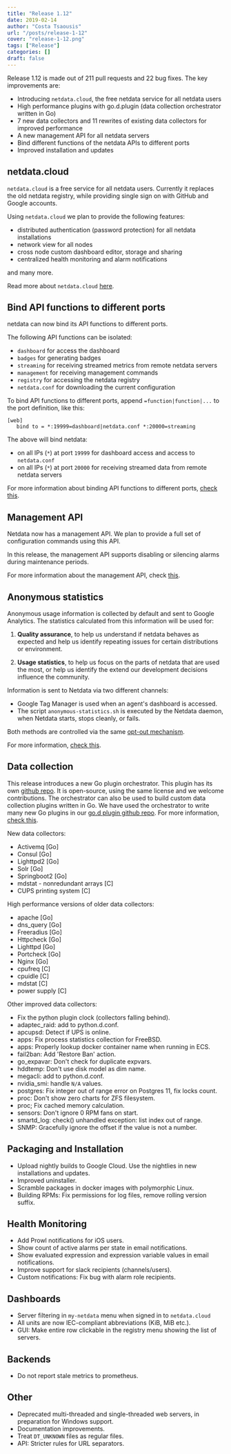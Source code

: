 ```yaml
---
title: "Release 1.12"
date: 2019-02-14
author: "Costa Tsaousis"
url: "/posts/release-1-12"
cover: "release-1-12.png"
tags: ["Release"]
categories: []
draft: false
---
```


Release 1.12 is made out of 211 pull requests and 22 bug fixes. The key improvements are:

- Introducing `netdata.cloud`, the free netdata service for all netdata users
- High performance plugins with go.d.plugin (data collection orchestrator written in Go)
- 7 new data collectors and 11 rewrites of existing data collectors for improved performance
- A new management API for all netdata servers
- Bind different functions of the netdata APIs to different ports
- Improved installation and updates

<!--more-->

## netdata.cloud

`netdata.cloud` is a free service for all netdata users. Currently it replaces the old netdata registry, while providing single sign on with GitHub and Google accounts.

Using `netdata.cloud` we plan to provide the following features:

- distributed authentication (password protection) for all netdata installations
- network view for all nodes
- cross node custom dashboard editor, storage and sharing
- centralized health monitoring and alarm notifications

and many more.

Read more about `netdata.cloud` [here](https://netdata.cloud/about).

## Bind API functions to different ports

netdata can now bind its API functions to different ports.

The following API functions can be isolated:

- `dashboard` for access the dashboard
- `badges` for generating badges
- `streaming` for receiving streamed metrics from remote netdata servers
- `management` for receiving management commands
- `registry` for accessing the netdata registry
- `netdata.conf` for downloading the current configuration

To bind API functions to different ports, append `=function|function|...` to the port definition, like this:

```
[web]
   bind to = *:19999=dashboard|netdata.conf *:20000=streaming
```

The above will bind netdata:

- on all IPs (`*`) at port `19999` for dashboard access and access to `netdata.conf`
- on all IPs (`*`) at port `20000` for receiving streamed data from remote netdata servers

For more information about binding API functions to different ports, [check this](https://docs.netdata.cloud/web/server/#binding-netdata-to-multiple-ports).

## Management API

Netdata now has a management API. We plan to provide a full set of configuration commands using this API.

In this release, the management API supports disabling or silencing alarms during maintenance periods.

For more information about the management API, check [this](https://docs.netdata.cloud/web/api/health/#health-management-api).

## Anonymous statistics

Anonymous usage information is collected by default and sent to Google Analytics. The statistics calculated from this information will be used for:

1. **Quality assurance**, to help us understand if netdata behaves as expected and help us identify repeating issues for certain distributions or environment.

2. **Usage statistics**, to help us focus on the parts of netdata that are used the most, or help us identify the extend our development decisions influence the community.

Information is sent to Netdata via two different channels:
- Google Tag Manager is used when an agent's dashboard is accessed.
- The script `anonymous-statistics.sh` is executed by the Netdata daemon, when Netdata starts, stops cleanly, or fails.

Both methods are controlled via the same [opt-out mechanism](https://docs.netdata.cloud/docs/anonymous-statistics/#opt-out).
 
For more information, [check this](https://docs.netdata.cloud/docs/anonymous-statistics/).

## Data collection

This release introduces a new Go plugin orchestrator. This plugin has its own [github repo](https://github.com/netdata/go-orchestrator). It is open-source, using the same license and we welcome contributions. The orchestrator can also be used to build custom data collection plugins written in Go. We have used the orchestrator to write many new Go plugins in our [go.d plugin github repo](https://github.com/netdata/go.d.plugin). For more information, [check this](https://github.com/netdata/go-orchestrator#go-orchestrator-wip).

New data collectors:

-   Activemq [Go]   
-   Consul [Go]
-   Lighttpd2 [Go]
-   Solr [Go]
-   Springboot2 [Go]
-   mdstat - nonredundant arrays [C]
-   CUPS printing system [C]

High performance versions of older data collectors:

-   apache [Go]
-   dns_query [Go]
-   Freeradius [Go]
-   Httpcheck [Go]
-   Lighttpd [Go]
-   Portcheck [Go]
-   Nginx [Go]
-   cpufreq [C]
-   cpuidle [C]
-   mdstat [C]
-   power supply [C]

Other improved data collectors:

-   Fix the python plugin clock (collectors falling behind).
-   adaptec_raid: add to python.d.conf.
-   apcupsd: Detect if UPS is online.
-   apps: Fix process statistics collection for FreeBSD.
-   apps: Properly lookup docker container name when running in ECS.
-   fail2ban: Add 'Restore Ban' action.
-   go_expavar: Don't check for duplicate expvars.
-   hddtemp: Don't use disk model as dim name.
-   megacli: add to python.d.conf.
-   nvidia_smi: handle `N/A` values.
-   postgres: Fix integer out of range error on Postgres 11, fix locks count.
-   proc: Don't show zero charts for ZFS filesystem.
-   proc; Fix cached memory calculation.
-   sensors: Don't ignore 0 RPM fans on start.
-   smartd_log: check() unhandled exception: list index out of range.
-   SNMP: Gracefully ignore the offset if the value is not a number.

## Packaging and Installation

-   Upload nightly builds to Google Cloud. Use the nightlies in new installations and updates.
-   Improved uninstaller.
-   Scramble packages in docker images with polymorphic Linux. 
-   Building RPMs: Fix permissions for log files, remove rolling version suffix.

## Health Monitoring

-   Add Prowl notifications for iOS users.
-   Show count of active alarms per state in email notifications.
-   Show evaluated expression and expression variable values in email notifications.
-   Improve support for slack recipients (channels/users).
-   Custom notifications: Fix bug with alarm role recipients.

## Dashboards

-   Server filtering in `my-netdata` menu when signed in to `netdata.cloud`
-   All units are now IEC-compliant abbreviations (KiB, MiB etc.).
-   GUI: Make entire row clickable in the registry menu showing the list of servers.

## Backends
-   Do not report stale metrics to prometheus.

## Other
    
-   Deprecated multi-threaded and single-threaded web servers, in preparation for Windows support.
-   Documentation improvements.
-   Treat `DT_UNKNOWN` files as regular files.
-   API: Stricter rules for URL separators.
